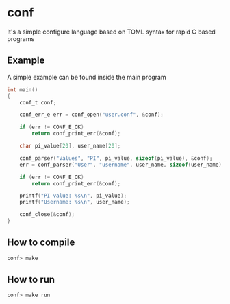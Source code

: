 # conf

It's a simple configure language based on TOML syntax for rapid C based programs


## Example

A simple example can be found inside the main program

~~~c
int main()
{
    conf_t conf;

    conf_err_e err = conf_open("user.conf", &conf);

    if (err != CONF_E_OK)
        return conf_print_err(&conf);

    char pi_value[20], user_name[20];

    conf_parser("Values", "PI", pi_value, sizeof(pi_value), &conf);
    err = conf_parser("User", "username", user_name, sizeof(user_name), &conf);

    if (err != CONF_E_OK)
        return conf_print_err(&conf);

    printf("PI value: %s\n", pi_value);
    printf("Username: %s\n", user_name);

    conf_close(&conf);
}
~~~

## How to compile

~~~bash
conf> make
~~~

## How to run

~~~bash
conf> make run
~~~
